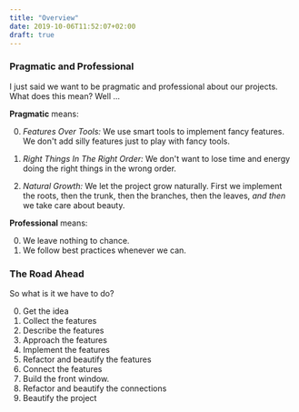 ```yaml
---
title: "Overview"
date: 2019-10-06T11:52:07+02:00
draft: true
---
```



### Pragmatic and Professional

I just said we want to be pragmatic and professional about our projects. What does this mean? Well ...

**Pragmatic** means:

0. *Features Over Tools:* We use smart tools to implement fancy features. 
   We don't add silly features just to play with fancy tools.

0. *Right Things In The Right Order:* We don't want to lose time and energy doing the right things in the wrong order.

0. *Natural Growth:* We let the project grow naturally. First we implement the roots, then the trunk, then the branches, then the leaves, *and then* we take care about beauty.


**Professional** means:

0. We leave nothing to chance.
0. We follow best practices whenever we can.



### The Road Ahead

So what is it we have to do?


0. Get the idea
0. Collect the features
0. Describe the features
0. Approach the features
0. Implement the features
0. Refactor and beautify the features
0. Connect the features
0. Build the front window.
0. Refactor and beautify the connections
0. Beautify the project

